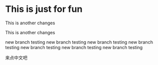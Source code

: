 # This is just for fun

This is another changes

This is another changes

new branch testing
new branch testing
new branch testing
new branch testing
new branch testing
new branch testing
new branch testing



来点中文吧

